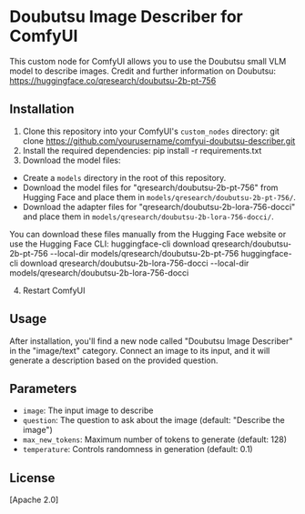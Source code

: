 # Doubutsu Image Describer for ComfyUI

This custom node for ComfyUI allows you to use the Doubutsu small VLM model to describe images.
Credit and further information on Doubutsu: https://huggingface.co/qresearch/doubutsu-2b-pt-756

## Installation

1. Clone this repository into your ComfyUI's `custom_nodes` directory:
git clone https://github.com/yourusername/comfyui-doubutsu-describer.git
2. Install the required dependencies:
pip install -r requirements.txt
3. Download the model files:
- Create a `models` directory in the root of this repository.
- Download the model files for "qresearch/doubutsu-2b-pt-756" from Hugging Face and place them in `models/qresearch/doubutsu-2b-pt-756/`.
- Download the adapter files for "qresearch/doubutsu-2b-lora-756-docci" and place them in `models/qresearch/doubutsu-2b-lora-756-docci/`.

You can download these files manually from the Hugging Face website or use the Hugging Face CLI:
huggingface-cli download qresearch/doubutsu-2b-pt-756 --local-dir models/qresearch/doubutsu-2b-pt-756
huggingface-cli download qresearch/doubutsu-2b-lora-756-docci --local-dir models/qresearch/doubutsu-2b-lora-756-docci

4. Restart ComfyUI

## Usage

After installation, you'll find a new node called "Doubutsu Image Describer" in the "image/text" category. Connect an image to its input, and it will generate a description based on the provided question.

## Parameters

- `image`: The input image to describe
- `question`: The question to ask about the image (default: "Describe the image")
- `max_new_tokens`: Maximum number of tokens to generate (default: 128)
- `temperature`: Controls randomness in generation (default: 0.1)

## License

[Apache 2.0]

